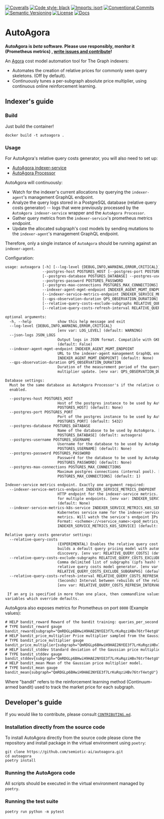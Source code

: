 [![Coveralls](https://img.shields.io/coveralls/github/semiotic-ai/autoagora)](https://coveralls.io/github/semiotic-ai/autoagora)
[![Code style: black](https://img.shields.io/badge/code%20style-black-000000.svg)](https://github.com/psf/black)
[![Imports: isort](https://img.shields.io/badge/%20imports-isort-%231674b1?style=flat&labelColor=ef8336)](https://pycqa.github.io/isort/)
[![Conventional Commits](https://img.shields.io/badge/Conventional%20Commits-1.0.0-%23FE5196?logo=conventionalcommits&logoColor=white)](https://conventionalcommits.org)
[![Semantic Versioning](https://img.shields.io/badge/semver-2.0.0-green)](https://semver.org/spec/v2.0.0.html)
[![License](https://img.shields.io/badge/License-Apache%202.0-blue.svg)](https://opensource.org/licenses/Apache-2.0)
[![Docs](https://img.shields.io/github/actions/workflow/status/semiotic-ai/autoagora/semver.yml?label=docs)](https://semoitic-ai.github.io/autoagora/)

# AutoAgora

**AutoAgora is *beta* software. Please use responsibly, monitor it (Prometheus metrics)
, [write issues and contribute](CONTRIBUTING.md)!**

An [Agora](https://github.com/graphprotocol/agora) cost model automation tool for The Graph indexers:

- Automates the creation of relative prices for commonly seen query skeletons. (Off by default).
- Continuously tunes a per-subgraph absolute price multiplier, using continuous online reinforcement learning.

## Indexer's guide

### Build

Just build the container!

```console
docker build -t autoagora .
```

### Usage

For AutoAgora's relative query costs generator, you will also need to set up:

- [AutoAgora indexer-service](https://github.com/semiotic-ai/autoagora-indexer-service)
- [AutoAgora Processor](https://github.com/semiotic-ai/autoagora-processor)

AutoAgora will continuously:

- Watch for the indexer's current allocations by querying the `indexer-agent`'s management GraphQL endpoint.
- Analyze the query logs stored in a PostgreSQL database (relative query costs generator) -- logs that were previously
  processed by the `AutoAgora indexer-service` wrapper and the `AutoAgora Processor`.
- Gather query metrics from the `indexer-service`'s prometheus metrics endpoint.
- Update the allocated subgraph's cost models by sending mutations to the `indexer-agent`'s management GraphQL endpoint.

Therefore, only a single instance of `AutoAgora` should be running against an `indexer-agent`.

Configuration:

```txt
usage: autoagora [-h] [--log-level {DEBUG,INFO,WARNING,ERROR,CRITICAL}] [--json-logs JSON_LOGS]
                 --postgres-host POSTGRES_HOST [--postgres-port POSTGRES_PORT]
                 [--postgres-database POSTGRES_DATABASE] --postgres-username POSTGRES_USERNAME
                 --postgres-password POSTGRES_PASSWORD
                 [--postgres-max-connections POSTGRES_MAX_CONNECTIONS]
                 --indexer-agent-mgmt-endpoint INDEXER_AGENT_MGMT_ENDPOINT
                 (--indexer-service-metrics-endpoint INDEXER_SERVICE_METRICS_ENDPOINT | --indexer-service-metrics-k8s-service INDEXER_SERVICE_METRICS_K8S_SERVICE)
                 [--qps-observation-duration QPS_OBSERVATION_DURATION] [--relative-query-costs]
                 [--relative-query-costs-exclude-subgraphs RELATIVE_QUERY_COSTS_EXCLUDE_SUBGRAPHS]
                 [--relative-query-costs-refresh-interval RELATIVE_QUERY_COSTS_REFRESH_INTERVAL]

optional arguments:
  -h, --help            show this help message and exit
  --log-level {DEBUG,INFO,WARNING,ERROR,CRITICAL}
                        [env var: LOG_LEVEL] (default: WARNING)
  --json-logs JSON_LOGS
                        Output logs in JSON format. Compatible with GKE. [env var: JSON_LOGS]
                        (default: False)
  --indexer-agent-mgmt-endpoint INDEXER_AGENT_MGMT_ENDPOINT
                        URL to the indexer-agent management GraphQL endpoint. [env var:
                        INDEXER_AGENT_MGMT_ENDPOINT] (default: None)
  --qps-observation-duration QPS_OBSERVATION_DURATION
                        Duration of the measurement period of the query-per-second after a price
                        multiplier update. [env var: QPS_OBSERVATION_DURATION] (default: 60)

Database settings:
  Must be the same database as AutoAgora Processor's if the relative costs models generator is
  enabled.

  --postgres-host POSTGRES_HOST
                        Host of the postgres instance to be used by AutoAgora. [env var:
                        POSTGRES_HOST] (default: None)
  --postgres-port POSTGRES_PORT
                        Port of the postgres instance to be used by AutoAgora. [env var:
                        POSTGRES_PORT] (default: 5432)
  --postgres-database POSTGRES_DATABASE
                        Name of the database to be used by AutoAgora. [env var:
                        POSTGRES_DATABASE] (default: autoagora)
  --postgres-username POSTGRES_USERNAME
                        Username for the database to be used by AutoAgora. [env var:
                        POSTGRES_USERNAME] (default: None)
  --postgres-password POSTGRES_PASSWORD
                        Password for the database to be used by AutoAgora. [env var:
                        POSTGRES_PASSWORD] (default: None)
  --postgres-max-connections POSTGRES_MAX_CONNECTIONS
                        Maximum postgres connections (internal pool). [env var:
                        POSTGRES_MAX_CONNECTIONS] (default: 1)

Indexer-service metrics endpoint. Exactly one argument required:
  --indexer-service-metrics-endpoint INDEXER_SERVICE_METRICS_ENDPOINT
                        HTTP endpoint for the indexer-service metrics. Can be a comma-separated
                        for multiple endpoints. [env var: INDEXER_SERVICE_METRICS_ENDPOINT]
                        (default: None)
  --indexer-service-metrics-k8s-service INDEXER_SERVICE_METRICS_K8S_SERVICE
                        Kubernetes service name for the indexer-service and pod port serving its
                        metrics. Will watch the service's endpoint IPs continuously for changes.
                        Format: <scheme>://<service_name>:<pod_metrics_port>/<path>. [env var:
                        INDEXER_SERVICE_METRICS_K8S_SERVICE] (default: None)

Relative query costs generator settings:
  --relative-query-costs
                        (EXPERIMENTAL) Enables the relative query cost generator. Otherwise only
                        builds a default query pricing model with automated market price
                        discovery. [env var: RELATIVE_QUERY_COSTS] (default: False)
  --relative-query-costs-exclude-subgraphs RELATIVE_QUERY_COSTS_EXCLUDE_SUBGRAPHS
                        Comma delimited list of subgraphs (ipfs hash) to exclude from the
                        relative query costs model generator. [env var:
                        RELATIVE_QUERY_COSTS_EXCLUDE_SUBGRAPHS] (default: None)
  --relative-query-costs-refresh-interval RELATIVE_QUERY_COSTS_REFRESH_INTERVAL
                        (Seconds) Interval between rebuilds of the relative query costs models.
                        [env var: RELATIVE_QUERY_COSTS_REFRESH_INTERVAL] (default: 3600)

 If an arg is specified in more than one place, then commandline values override environment
variables which override defaults.
```

AutoAgora also exposes metrics for Prometheus on port `8000` (Example values):

```txt
# HELP bandit_reward Reward of the bandit training: queries_per_second * price_multiplier.
# TYPE bandit_reward gauge
bandit_reward{subgraph="QmRDGLp6BHwiH9HAE2NYEE3f7LrKuRqziHBv76trT4etgU"} 1.577651313168855e-07
# HELP bandit_price_multiplier Price multiplier sampled from the Gaussian model.
# TYPE bandit_price_multiplier gauge
bandit_price_multiplier{subgraph="QmRDGLp6BHwiH9HAE2NYEE3f7LrKuRqziHBv76trT4etgU"} 2.60150080442184e-07
# HELP bandit_stddev Standard deviation of the Gaussian price multiplier model.
# TYPE bandit_stddev gauge
bandit_stddev{subgraph="QmRDGLp6BHwiH9HAE2NYEE3f7LrKuRqziHBv76trT4etgU"} 1.843469500541687
# HELP bandit_mean Mean of the Gaussian price multiplier model.
# TYPE bandit_mean gauge
bandit_mean{subgraph="QmRDGLp6BHwiH9HAE2NYEE3f7LrKuRqziHBv76trT4etgU"} 3.653126148672616e-05
```

Where "bandit" refers to the reinforcement learning method (Continuum-armed bandit) used to track the market price for
each subgraph.

## Developer's guide

If you would like to contribute, please consult [`CONTRIBUTING.md`](CONTRIBUTING.md).

### Installation directly from the source code

To install AutoAgora directly from the source code please clone the repository and install package in the virtual
environment using `poetry`:

```console
git clone https://github.com/semiotic-ai/autoagora.git
cd autoagora
poetry install
```

### Running the AutoAgora code

All scripts should be executed in the virtual environment managed by `poetry`.

### Running the test suite

```console
poetry run python -m pytest
```
